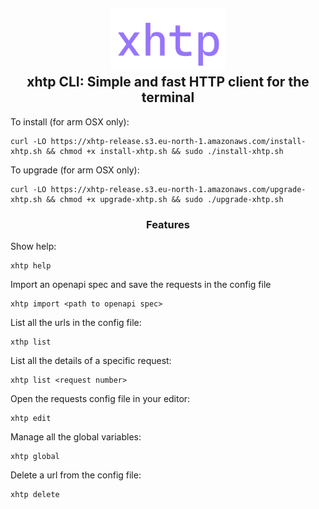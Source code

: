 <h2 align="center">
        <img height="100" alt="xhtp" src="https://github.com/Ullvar/xhtp/blob/master/docs/xhtp-logo.png" />
    <br>
    xhtp CLI: Simple and fast HTTP client for the terminal
</h2>

To install (for arm OSX only):
```
curl -LO https://xhtp-release.s3.eu-north-1.amazonaws.com/install-xhtp.sh && chmod +x install-xhtp.sh && sudo ./install-xhtp.sh
```

To upgrade (for arm OSX only):
```
curl -LO https://xhtp-release.s3.eu-north-1.amazonaws.com/upgrade-xhtp.sh && chmod +x upgrade-xhtp.sh && sudo ./upgrade-xhtp.sh
```

<h3 align="center">
    Features
</h3>

Show help:
```
xhtp help
```

Import an openapi spec and save the requests in the config file 
```
xhtp import <path to openapi spec>
```

List all the urls in the config file:
```
xthp list
```

List all the details of a specific request:
```
xhtp list <request number>
```

Open the requests config file in your editor:
```
xhtp edit
```

Manage all the global variables:
```
xhtp global
```

Delete a url from the config file:
```
xhtp delete
```
